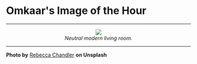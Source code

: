 # Omkaar's Image of the Hour

---

<div align="center">

<a href="https://unsplash.com/photos/elegant-living-room-with-neutral-colors-and-art-z6Yn9hhlrJw">
  <img src="https://images.unsplash.com/photo-1750639258774-9a714379a093?crop=entropy&cs=tinysrgb&fit=max&fm=jpg&ixid=M3w3NjA2Nzh8MHwxfHJhbmRvbXx8fHx8fHx8fDE3NTE0ODY0MDB8&ixlib=rb-4.1.0&q=80&w=1080" style="max-width:100%; height:auto;">
</a>

<br>
<i>Neutral modern living room.</i>

</div>

---

**Photo by** [Rebecca Chandler](https://unsplash.com/@rebecca_luckyducks) **on Unsplash**
